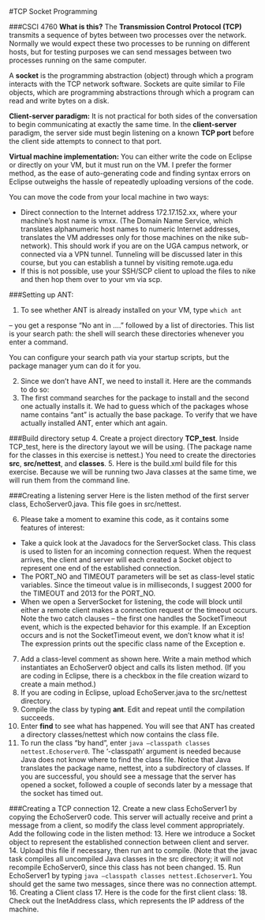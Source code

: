 #TCP Socket Programming

###CSCI 4760
**What is this?** The **Transmission Control Protocol (TCP)** transmits a sequence of bytes between two processes over the network. Normally we would expect these two processes to be running on different hosts, but for testing purposes we can send messages between two processes running on the same computer.

A **socket** is the programming abstraction (object) through which a program interacts with the TCP network software. Sockets are quite similar to File objects, which are programming abstractions through which a program can read and write bytes on a disk.

**Client-server paradigm:** It is not practical for both sides of the conversation to begin communicating at exactly the same time. In the **client-server** paradigm, the server side must begin listening on a known **TCP port** before the client side attempts to connect to that port.

**Virtual machine implementation:** You can either write the code on Eclipse or directly on your VM, but it must run on the VM. I prefer the former method, as the ease of auto-generating code and finding syntax errors on Eclipse outweighs the hassle of repeatedly uploading versions of the code.

You can move the code from your local machine in two ways:
* Direct connection to the Internet address 172.17.152.xx, where your machine’s host name is vmxx. (The Domain Name Service, which translates alphanumeric host names to numeric Internet addresses, translates the VM addresses only for those machines on the nike sub-network). This should work if you are on the UGA campus network, or connected via a VPN tunnel. Tunneling will  be discussed later in this course, but you can establish a tunnel by visiting remote.uga.edu
* If this is not possible, use your SSH/SCP client to upload the files to nike and then hop them over to your vm via scp.

###Setting up ANT:
1. To see whether ANT is already installed on your VM, type  `which ant`

– you get a response “No ant in ….” followed by a list of directories. This list is your search path: the shell will search these directories whenever you enter a command.

You can configure your search path via your startup scripts, but the package manager yum can do it for you.

2. Since we don’t have ANT, we need to install it. Here are the commands to do so:
3. The first command searches for the package to install and the second one actually installs it. We had to guess which of the packages whose name contains “ant” is actually the base package. To verify that we have actually installed ANT, enter which ant again.

###Build directory setup
4. Create a project directory **TCP_test**. Inside TCP_test, here is the directory layout we will be using. (The package name for the classes in this exercise is nettest.) You need to create the directories **src**, **src/nettest**, and **classes**.
5. Here is the build.xml build file for this exercise. Because we will be running two Java classes at the same time, we will run them from the command line.

###Creating a listening server
Here is the listen method of the first server class, EchoServer0.java. This file goes in src/nettest.

6. Please take a moment to examine this code, as it contains some features of interest:
  * Take a quick look at the Javadocs for the ServerSocket class. This class is used to listen for an incoming connection request. When the request arrives, the client and server will each created a Socket object to represent one end of the established connection.
  * The PORT_NO and TIMEOUT parameters will be set as class-level static variables. Since the timeout value is in milliseconds, I suggest 2000 for the TIMEOUT and 2013 for the PORT_NO.
  * When we open a ServerSocket for listening, the code will block until either a remote client makes a connection request or the timeout occurs. Note the two catch clauses – the first one handles the SocketTimeout event, which is the expected behavior for this example. If an Exception occurs and is not the  SocketTimeout event, we don’t know what it is! The expression prints out the specific class name of the Exception e.
7. Add a class-level comment as shown here. Write a main method which instantiates an EchoServer0  object and calls its listen method. (If you are coding in Eclipse, there is a checkbox in the file creation wizard to create a main method.)
8. If you are coding in Eclipse, upload EchoServer.java to the src/nettest directory.
9. Compile the class by typing **ant**. Edit and repeat until the compilation succeeds.
10. Enter **find** to see what has happened. You will see that ANT has created a directory classes/nettest which now contains the class file.
11. To run the class “by hand”, enter `java –classpath classes nettest.Echoserver0`. The ‘-classpath’ argument is needed because Java does not know where to find the class file. Notice that Java translates the package name, nettest, into a subdirectory of classes. If you are successful, you should see a message that the server has opened a socket, followed a couple of seconds later by a message that the socket has timed out.

###Creating a TCP connection
12. Create a new class EchoServer1 by copying the EchoServer0 code. This server will actually receive and print a message from a client, so modify the class level comment appropriately. Add the following code in the listen method:
13. Here we introduce a Socket object to represent the  established connection between client and server.
14. Upload this file if necessary, then run ant to compile. (Note that the javac task compiles all uncompiled Java classes in the src directory; it will not recompile EchoServer0, since this class has not been changed.
15. Run EchoServer1 by typing `java –classpath classes nettest.Echoserver1`. You should get the same two messages, since there was no connection attempt.
16. Creating a Client class
17. Here is the code for the first client class:
18. Check out the InetAddress class, which represents the IP address of the machine.
